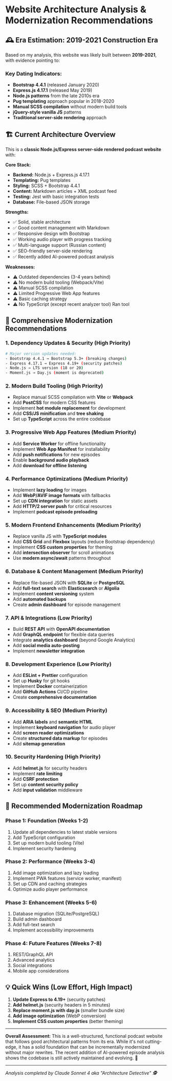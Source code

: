 
# Website Architecture Analysis & Modernization Recommendations

## 🕰️ Era Estimation: **2019-2021 Construction Era**

Based on my analysis, this website was likely built between **2019-2021**, with evidence pointing to:

### Key Dating Indicators:
- **Bootstrap 4.4.1** (released January 2020) 
- **Express.js 4.17.1** (released May 2019)
- **Node.js patterns** from the late 2010s era
- **Pug templating** approach popular in 2018-2020
- **Manual SCSS compilation** without modern build tools
- **jQuery-style vanilla JS** patterns
- **Traditional server-side rendering** approach

## 🏗️ Current Architecture Overview

This is a **classic Node.js/Express server-side rendered podcast website** with:

**Core Stack:**
- **Backend:** Node.js + Express.js 4.17.1
- **Templating:** Pug templates
- **Styling:** SCSS + Bootstrap 4.4.1
- **Content:** Markdown articles + XML podcast feed
- **Testing:** Jest with basic integration tests
- **Database:** File-based JSON storage

**Strengths:**
- ✅ Solid, stable architecture
- ✅ Good content management with Markdown
- ✅ Responsive design with Bootstrap
- ✅ Working audio player with progress tracking
- ✅ Multi-language support (Russian content)
- ✅ SEO-friendly server-side rendering
- ✅ Recently added AI-powered podcast analysis

**Weaknesses:**
- ⚠️ Outdated dependencies (3-4 years behind)
- ⚠️ No modern build tooling (Webpack/Vite)
- ⚠️ Manual SCSS compilation
- ⚠️ Limited Progressive Web App features
- ⚠️ Basic caching strategy
- ⚠️ No TypeScript (except recent analyzer tool)
Ran tool
## 🚀 Comprehensive Modernization Recommendations

### 1. **Dependency Updates & Security** (High Priority)
```bash
# Major version updates needed:
- Bootstrap 4.4.1 → Bootstrap 5.3+ (breaking changes)
- Express 4.17.1 → Express 4.19+ (security patches) 
- Node.js → LTS version (18 or 20)
- Moment.js → Day.js (moment is deprecated)
```

### 2. **Modern Build Tooling** (High Priority)
- Replace manual SCSS compilation with **Vite** or **Webpack**
- Add **PostCSS** for modern CSS features
- Implement **hot module replacement** for development
- Add **CSS/JS minification** and **tree shaking**
- Set up **TypeScript** across the entire codebase

### 3. **Progressive Web App Features** (Medium Priority)
- Add **Service Worker** for offline functionality
- Implement **Web App Manifest** for installability
- Add **push notifications** for new episodes
- Enable **background audio playback**
- Add **download for offline listening**

### 4. **Performance Optimizations** (Medium Priority)
- Implement **lazy loading** for images
- Add **WebP/AVIF image formats** with fallbacks
- Set up **CDN integration** for static assets
- Add **HTTP/2 server push** for critical resources
- Implement **podcast episode preloading**

### 5. **Modern Frontend Enhancements** (Medium Priority)
- Replace vanilla JS with **TypeScript modules**
- Add **CSS Grid** and **Flexbox** layouts (reduce Bootstrap dependency)
- Implement **CSS custom properties** for theming
- Add **intersection observer** for scroll animations
- Use **modern async/await** patterns throughout

### 6. **Database & Content Management** (Medium Priority)
- Replace file-based JSON with **SQLite** or **PostgreSQL**
- Add **full-text search** with **Elasticsearch** or **Algolia**
- Implement **content versioning** system
- Add **automated backups**
- Create **admin dashboard** for episode management

### 7. **API & Integrations** (Low Priority)
- Build **REST API** with **OpenAPI documentation**
- Add **GraphQL endpoint** for flexible data queries
- Integrate **analytics dashboard** (beyond Google Analytics)
- Add **social media auto-posting**
- Implement **newsletter integration**

### 8. **Development Experience** (Low Priority)
- Add **ESLint + Prettier** configuration
- Set up **Husky** for git hooks
- Implement **Docker** containerization
- Add **GitHub Actions** CI/CD pipeline
- Create **comprehensive documentation**

### 9. **Accessibility & SEO** (Medium Priority)
- Add **ARIA labels** and **semantic HTML**
- Implement **keyboard navigation** for audio player
- Add **screen reader optimizations**
- Create **structured data markup** for episodes
- Add **sitemap generation**

### 10. **Security Hardening** (High Priority)
- Add **helmet.js** for security headers
- Implement **rate limiting**
- Add **CSRF protection**
- Set up **content security policy**
- Add **input validation** middleware

## 🎯 Recommended Modernization Roadmap

### Phase 1: Foundation (Weeks 1-2)
1. Update all dependencies to latest stable versions
2. Add TypeScript configuration
3. Set up modern build tooling (Vite)
4. Implement security hardening

### Phase 2: Performance (Weeks 3-4)  
1. Add image optimization and lazy loading
2. Implement PWA features (service worker, manifest)
3. Set up CDN and caching strategies
4. Optimize audio player performance

### Phase 3: Enhancement (Weeks 5-6)
1. Database migration (SQLite/PostgreSQL)
2. Build admin dashboard
3. Add full-text search
4. Implement accessibility improvements

### Phase 4: Future Features (Weeks 7-8)
1. REST/GraphQL API
2. Advanced analytics
3. Social integrations
4. Mobile app considerations

## 💡 Quick Wins (Low Effort, High Impact)

1. **Update Express to 4.19+** (security patches)
2. **Add helmet.js** (security headers in 5 minutes)
3. **Replace moment.js with day.js** (smaller bundle size)
4. **Add image optimization** (WebP conversion)
5. **Implement CSS custom properties** (better theming)

---

**Overall Assessment:** This is a well-structured, functional podcast website that follows good architectural patterns from its era. While it's not cutting-edge, it has a solid foundation that can be incrementally modernized without major rewrites. The recent addition of AI-powered episode analysis shows the codebase is still actively maintained and evolving. 🤗

---
*Analysis completed by Claude Sonnet 4 aka "Architecture Detective" 🕵️*